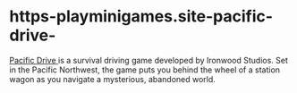# https-playminigames.site-pacific-drive-
[Pacific Drive ](https://playminigames.site/pacific-drive/)is a survival driving game developed by Ironwood Studios. Set in the Pacific Northwest, the game puts you behind the wheel of a station wagon as you navigate a mysterious, abandoned world.
